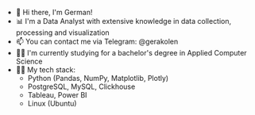 - 👋 Hi there, I'm German!
- 📊 I'm a Data Analyst with extensive knowledge in data collection, processing and visualization
- 📫 You can contact me via Telegram: @gerakolen
- 👨‍🎓 I'm currently studying for a bachelor's degree in Applied Computer Science
- 👩‍💻 My tech stack:
  - Python (Pandas, NumPy, Matplotlib, Plotly)
  - PostgreSQL, MySQL, Clickhouse
  - Tableau, Power BI
  - Linux (Ubuntu)
